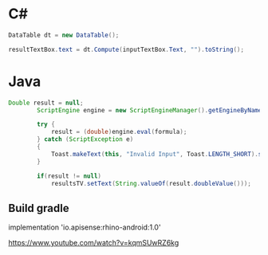 # C#
```C#
DataTable dt = new DataTable();

resultTextBox.text = dt.Compute(inputTextBox.Text, "").toString();
```

# Java
```Java
Double result = null;
        ScriptEngine engine = new ScriptEngineManager().getEngineByName("rhino");

        try {
            result = (double)engine.eval(formula);
        } catch (ScriptException e)
        {
            Toast.makeText(this, "Invalid Input", Toast.LENGTH_SHORT).show();
        }

        if(result != null)
            resultsTV.setText(String.valueOf(result.doubleValue()));
```
## Build gradle
implementation 'io.apisense:rhino-android:1.0'


https://www.youtube.com/watch?v=kqmSUwRZ6kg
